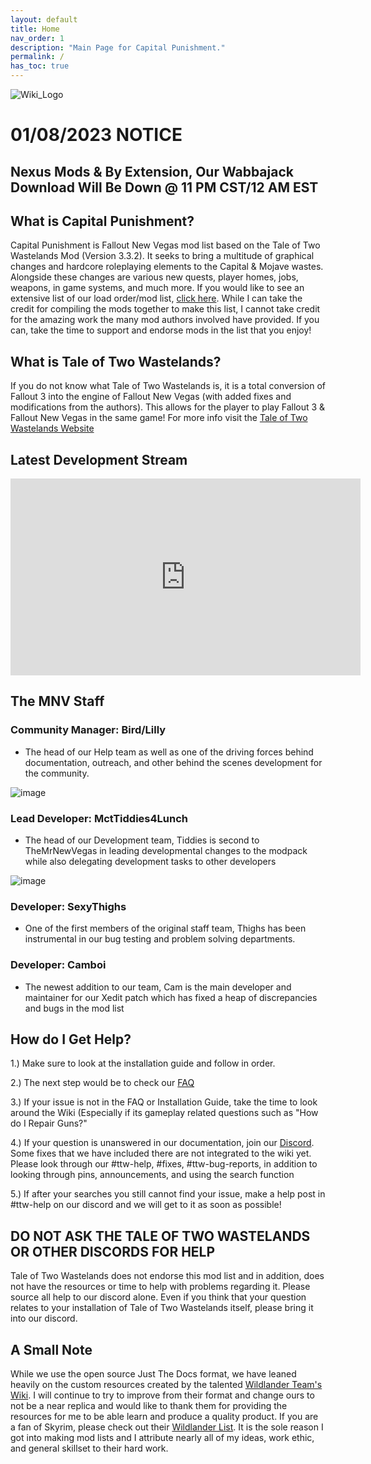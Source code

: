 ```yaml
---
layout: default
title: Home
nav_order: 1
description: "Main Page for Capital Punishment."
permalink: /
has_toc: true
---
```


![Wiki_Logo](https://user-images.githubusercontent.com/112358568/210277595-96e03939-e710-4ba4-9f85-3e0d8dc7cdcc.png)

# 01/08/2023 NOTICE
## Nexus Mods & By Extension, Our Wabbajack Download Will Be Down @ 11 PM CST/12 AM EST


## What is Capital Punishment?
Capital Punishment is Fallout New Vegas mod list based on the Tale of Two Wastelands Mod (Version 3.3.2). It seeks to bring a multitude of graphical changes and hardcore roleplaying elements to the Capital & Mojave wastes. Alongside these changes are various new quests, player homes, jobs, weapons, in game systems, and much more. If you would like to see an extensive list of our load order/mod list, [click here](https://www.wabbajack.org/search/TTWTrueVegas/capitalpunishment). While I can take the credit for compiling the mods together to make this list, I cannot take credit for the amazing work the many mod authors involved have provided. If you can, take the time to support and endorse mods in the list that you enjoy!

## **What is Tale of Two Wastelands?**
If you do not know what Tale of Two Wastelands is, it is a total conversion of Fallout 3 into the engine of Fallout New Vegas (with added fixes and modifications from the authors). This allows for the player to play Fallout 3 & Fallout New Vegas in the same game! For more info visit the [Tale of Two Wastelands Website](https://thebestoftimes.github.io/index.html)

## Latest Development Stream

<iframe width="560" height="315" src="https://www.youtube.com/embed/videoseries?list=PLZqVHJkQaJjmHb7xvWU_ntgMuur8mE1xH" title="Development Stream" frameborder="0" allow="accelerometer; autoplay; clipboard-write; encrypted-media; gyroscope; picture-in-picture; web-share" allowfullscreen></iframe>

## **The MNV Staff**

### **Community Manager**: Bird/Lilly
- The head of our Help team as well as one of the driving forces behind documentation, outreach, and other behind the scenes development for the community.

![image](https://user-images.githubusercontent.com/112358568/210427354-a304fc08-f74e-47fe-ad71-736bfa93e8e9.png)

### **Lead Developer:** MctTiddies4Lunch
- The head of our Development team, Tiddies is second to TheMrNewVegas in leading developmental changes to the modpack while also delegating development tasks to other developers

![image](https://user-images.githubusercontent.com/112358568/210428921-904333d6-8ead-4a71-9762-8ee4a26bb83c.png)

### **Developer:** SexyThighs
- One of the first members of the original staff team, Thighs has been instrumental in our bug testing and problem solving departments. 

### **Developer:** Camboi
- The newest addition to our team, Cam is the main developer and maintainer for our Xedit patch which has fixed a heap of discrepancies and bugs in the mod list

## How do I Get Help?
1.) Make sure to look at the installation guide and follow in order.

2.) The next step would be to check our [FAQ](https://themrnewvegas.github.io/01Support/FAQ/)

3.) If your issue is not in the FAQ or Installation Guide, take the time to look around the Wiki (Especially if its gameplay related questions such as "How do I Repair Guns?"

4.) If your question is unanswered in our documentation, join our [Discord](https://discord.gg/43EhRjU). Some fixes that we have included there are not integrated to the wiki yet. Please look through our #ttw-help, #fixes, #ttw-bug-reports, in addition to looking through pins, announcements, and using the search function

5.) If after your searches you still cannot find your issue, make a help post in #ttw-help on our discord and we will get to it as soon as possible!

## DO NOT ASK THE TALE OF TWO WASTELANDS OR OTHER DISCORDS FOR HELP

Tale of Two Wastelands does not endorse this mod list and in addition, does not have the resources or time to help with problems regarding it. Please source all help to our discord alone. Even if you think that your question relates to your installation of Tale of Two Wastelands itself, please bring it into our discord.

## A Small Note

While we use the open source Just The Docs format, we have leaned heavily on the custom resources created by the talented [Wildlander Team's Wiki](http://wiki.wildlandermod.com). I will continue to try to improve from their format and change ours to not be a near replica and would like to thank them for providing the resources for me to be able learn and produce a quality product. If you are a fan of Skyrim, please check out their [Wildlander List](https://www.wildlandermod.com). It is the sole reason I got into making mod lists and I attribute nearly all of my ideas, work ethic, and general skillset to their hard work.

